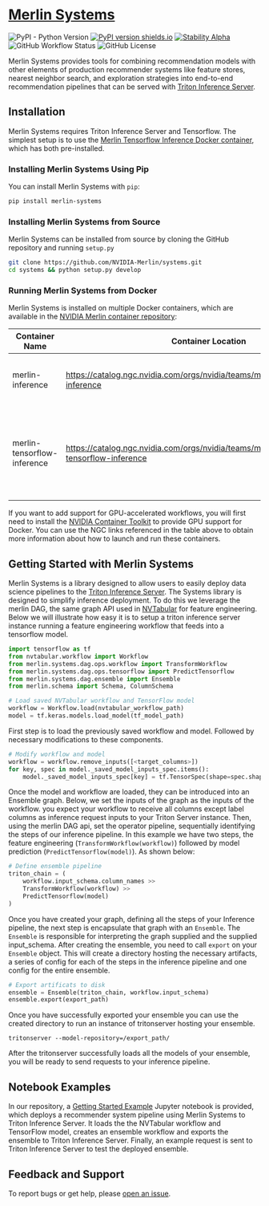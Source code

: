 # [Merlin Systems](https://github.com/NVIDIA-Merlin/systems)

![PyPI - Python Version](https://img.shields.io/pypi/pyversions/merlin-systems)
[![PyPI version shields.io](https://img.shields.io/pypi/v/merlin-systems.svg)](https://pypi.python.org/pypi/merlin-systems/)
[![Stability Alpha](https://img.shields.io/badge/stability-alpha-f4d03f.svg)](https://img.shields.io/badge/stability-alpha-f4d03f.svg)
![GitHub Workflow Status](https://img.shields.io/github/workflow/status/NVIDIA-Merlin/systems/CPU%20CI)
![GitHub License](https://img.shields.io/github/license/NVIDIA-Merlin/systems)

Merlin Systems provides tools for combining recommendation models with other elements of production recommender systems like feature stores, nearest neighbor search, and exploration strategies into end-to-end recommendation pipelines that can be served with [Triton Inference Server](https://github.com/triton-inference-server/server).

## Installation

Merlin Systems requires Triton Inference Server and Tensorflow. The simplest setup is to use the [Merlin Tensorflow Inference Docker container](https://catalog.ngc.nvidia.com/orgs/nvidia/teams/merlin/containers/merlin-tensorflow-inference), which has both pre-installed.

### Installing Merlin Systems Using Pip

You can install Merlin Systems with `pip`:

```sh
pip install merlin-systems
```

### Installing Merlin Systems from Source

Merlin Systems can be installed from source by cloning the GitHub repository and running `setup.py`

```bash
git clone https://github.com/NVIDIA-Merlin/systems.git
cd systems && python setup.py develop
```

### Running Merlin Systems from Docker

Merlin Systems is installed on multiple Docker containers, which are available in the [NVIDIA Merlin container repository](https://catalog.ngc.nvidia.com/containers?filters=&orderBy=dateModifiedDESC&query=merlin):

| Container Name             | Container Location | Functionality |
| -------------------------- | ------------------ | ------------- |
| merlin-inference           | https://catalog.ngc.nvidia.com/orgs/nvidia/teams/merlin/containers/merlin-inference           | Merlin frameworks and Triton Inference Server |
| merlin-tensorflow-inference            | https://catalog.ngc.nvidia.com/orgs/nvidia/teams/merlin/containers/merlin-tensorflow-inference            | Merlin frameworks selected for only Tensorflow support and Triton Inference Server                    |

If you want to add support for GPU-accelerated workflows, you will first need to install the [NVIDIA Container Toolkit](https://github.com/NVIDIA/nvidia-docker) to provide GPU support for Docker. You can use the NGC links referenced in the table above to obtain more information about how to launch and run these containers.

## Getting Started with Merlin Systems
Merlin Systems is a library designed to allow users to easily deploy data science pipelines to the [Triton Inference Server](https://developer.nvidia.com/nvidia-triton-inference-server). The Systems library is designed to simplify inference deployment. To do this we leverage the merlin DAG, the same graph API used in [NVTabular](https://github.com/NVIDIA-Merlin/NVTabular) for feature engineering. Below we will illustrate how easy it is to setup a triton inference server instance running a feature engineering workflow that feeds into a tensorflow model. 

```python
import tensorflow as tf
from nvtabular.workflow import Workflow
from merlin.systems.dag.ops.workflow import TransformWorkflow
from merlin.systems.dag.ops.tensorflow import PredictTensorflow
from merlin.systems.dag.ensemble import Ensemble
from merlin.schema import Schema, ColumnSchema

# Load saved NVTabular workflow and TensorFlow model
workflow = Workflow.load(nvtabular_workflow_path)
model = tf.keras.models.load_model(tf_model_path)
```

First step is to load the previously saved workflow and model. Followed by necessary modifications to these components.

```python
# Modify workflow and model
workflow = workflow.remove_inputs([<target_columns>])
for key, spec in model._saved_model_inputs_spec.items():
    model._saved_model_inputs_spec[key] = tf.TensorSpec(shape=spec.shape, dtype=spec.dtype, name=key)
```
Once the model and workflow are loaded, they can be introduced into an Ensemble graph. Below, we set the inputs of the graph as the inputs of the workflow. you expect your workflow to receive all columns except label columns as inference request inputs to your Triton Server instance. Then, using the merlin DAG api, set the operator pipeline, sequentially identifying the steps of our inference pipeline. In this example we have two steps, the feature engineering (`TransformWorkflow(workflow)`) followed by model prediction (`PredictTensorflow(model)`). As shown below:

```python
# Define ensemble pipeline
triton_chain = (
	workflow.input_schema.column_names >> 
	TransformWorkflow(workflow) >> 
	PredictTensorflow(model)
)
```
Once you have created your graph, defining all the steps of your Inference pipeline, the next step is encapsulate that graph with an `Ensemble`. The `Ensemble` is responsible for interpreting the graph supplied and the supplied input_schema. After creating the ensemble, you need to call `export` on your `Ensemble` object. This will create a directory hosting the necessary artifacts, a series of config for each of the steps in the inference pipeline and one config for the entire ensemble. 

```python
# Export artificats to disk
ensemble = Ensemble(triton_chain, workflow.input_schema)
ensemble.export(export_path)

```

Once you have successfully exported your ensemble you can use the created directory to run an instance of tritonserver hosting your ensemble.
```shell
tritonserver --model-repository=/export_path/
```

After the tritonserver successfully loads all the models of your ensemble, you will be ready to send requests to your inference pipeline.  


## Notebook Examples

In our repository, a [Getting Started Example](./examples/Getting_Started/Getting-started-with-Merlin-Systems.ipynb) Jupyter notebook is provided, which deploys a recommender system pipeline using Merlin Systems to Triton Inference Server. It loads the the NVTabular workflow and TensorFlow model, creates an ensemble workflow and exports the ensemble to Triton Inference Server. Finally, an example request is sent to Triton Inference Server to test the deployed ensemble.


## Feedback and Support

To report bugs or get help, please [open an issue](https://github.com/NVIDIA-Merlin/NVTabular/issues/new/choose).
